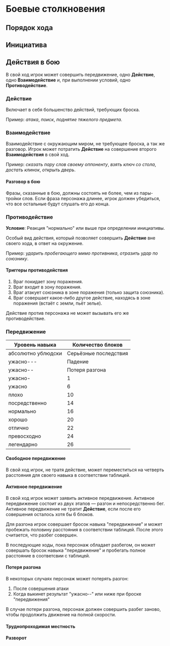 # Боевые столкновения
## Порядок хода
## Инициатива

## Действия в бою
В свой ход игрок может совершить передвижение, одно **Действие**, одно **Взаимодействие** и, при выполнении условий, одно **Противодействие**.

### Действие
Включает в себя большенство действий, требующих броска.

Пример: *атака*, *поиск*, *поднятие тяжелого предмета*.

### Взаимодействие
Взаимодействие с окружающим миром, не требующее броска, а так же разговор. Игрок может потратить **Действие** на совершение второго **Взаимодействия** в свой ход.

Пример: *сказать пару слов своему оппоненту*, *взять ключ со стола*, *достать клинок*, *открыть дверь*.

#### Разговор в бою
Фразы, сказанные в бою, должны состоять не более, чем из пары-тройки слов. Если фраза персонажа длинее, игрок должен убедиться, что все остальные будут слушать его до конца.

### Противодействие
**Условие**: Реакция "нормально" или выше при определении инициативы.

Особый вид действия, который позволяет совершить **Действие** вне своего хода, в ответ на окружение. 

Пример: *ударить пробегающего мимо противника*, *отразить удар по союзнику*.

#### Триггеры противодействия
1. Враг покидает зону поражения.
2. Враг входит в зону поражения.
3. Враг атакует союзника в зоне поражения (только защита союзника).
4. Враг совершает какое-либо другое действие, находясь в зоне поражения (встаёт с земли, пьёт зелье).

Действие против персонажа не может вызывать его же противодействие.

### Передвижение
| Уровень навыка     | Количество блоков     |
|--------------------|-----------------------|
| абсолютно ублюдски | Серьёзные последствия |
| ужасно---          | Падение               |
| ужасно--           | Потеря разгона        |
| ужасно-            | 1                     |
| ужасно             | 6                     |
| плохо              | 10                    |
| посредственно      | 14                    |
| нормально          | 16                    |
| хорошо             | 20                    |
| отлично            | 22                    |
| превосходно        | 24                    |
| легендарно         | 26                    |

#### Свободное передвижение
В свой ход игрок, не тратя действие, может переместиться на четверть расстояния для своего навыка в соответствии таблицей.

#### Активное передвижение
В свой ход игрок может заявить активное передвижение. Активное передвижение состоит из двух этапов — разгон и непосредственно бег. Активное передвижение не тратит **Действие**, если после его совершения осталось хотя бы 6 блоков.

Для разгона игрок совершает бросок навыка "передвижение" и может пробежать половину расстояния в соответствии таблицей. После этого считается, что разбег совершен.

В последующие ходы, пока персонаж обладает разбегом, он может совершать бросок навыка "передвижение" и пробегать полное расстояние в соответсвии с таблицей.

#### Потеря разгона
В некоторых случаях персонаж может потерять разгон:
1. После совершения атаки
2. Когда выкинет результат "ужасно--" или ниже при броске "передвижения"

В случае потери разгона, персонаж должен совершить разбег заново, чтобы продолжить движение на полной скорости.

#### Труднопроходимая местность
#### Разворот
